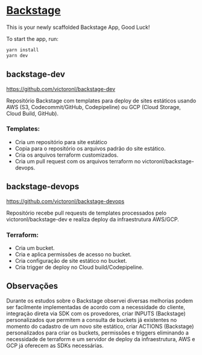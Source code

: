 # [Backstage](https://backstage.io)

This is your newly scaffolded Backstage App, Good Luck!

To start the app, run:

```sh
yarn install
yarn dev
```

## backstage-dev

https://github.com/victoronl/backstage-dev

Repositório Backstage com templates para deploy de sites estáticos usando AWS (S3, Codecommit/GitHub, Codepipeline) ou GCP (Cloud Storage, Cloud Build, GitHub).

### Templates:

- Cria um repositório para site estático
- Copia para o repositório os arquivos padrão do site estático.
- Cria os arquivos terraform customizados.
- Cria um pull request com os arquivos terraform no victoronl/backstage-devops.

## backstage-devops

https://github.com/victoronl/backstage-devops

Repositório recebe pull requests de templates processados pelo victoronl/backstage-dev e realiza deploy da infraestrutura AWS/GCP.

### Terraform:

- Cria um bucket.
- Cria e aplica permissões de acesso no bucket.
- Cria configuração de site estático no bucket.
- Cria trigger de deploy no Cloud build/Codepipeline.

## Observações

Durante os estudos sobre o Backstage observei diversas melhorias podem ser facilmente implementadas de acordo com a necessidade do cliente, integração direta via SDK com os provedores, criar INPUTS (Backstage) personalizados que permitem a consulta de buckets já existentes no momento do cadastro de um novo site estático, criar ACTIONS (Backstage) personalizados para criar os buckets, permissões e triggers eliminando a necessidade de terraform e um servidor de deploy da infraestrutura, AWS e GCP já oferecem as SDKs necessárias.
